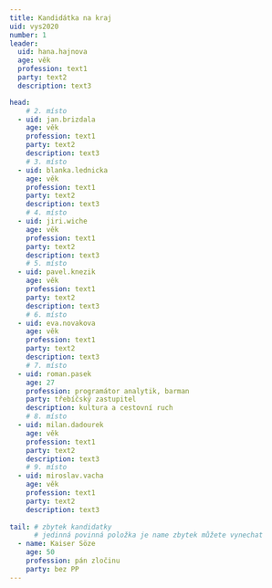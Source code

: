```yaml
---
title: Kandidátka na kraj
uid: vys2020
number: 1 
leader:
  uid: hana.hajnova
  age: věk
  profession: text1
  party: text2
  description: text3

head: 
    # 2. místo
  - uid: jan.brizdala
    age: věk
    profession: text1
    party: text2
    description: text3
    # 3. místo
  - uid: blanka.lednicka
    age: věk
    profession: text1
    party: text2
    description: text3
    # 4. místo
  - uid: jiri.wiche
    age: věk
    profession: text1
    party: text2
    description: text3
    # 5. místo
  - uid: pavel.knezik
    age: věk
    profession: text1
    party: text2
    description: text3
    # 6. místo
  - uid: eva.novakova
    age: věk
    profession: text1
    party: text2
    description: text3
    # 7. místo
  - uid: roman.pasek
    age: 27
    profession: programátor analytik, barman
    party: třebíčský zastupitel
    description: kultura a cestovní ruch
    # 8. místo
  - uid: milan.dadourek
    age: věk
    profession: text1
    party: text2
    description: text3
    # 9. místo
  - uid: miroslav.vacha
    age: věk
    profession: text1
    party: text2
    description: text3
    
tail: # zbytek kandidatky
      # jedinná povinná položka je name zbytek můžete vynechat
  - name: Kaiser Söze
    age: 50
    profession: pán zločinu
    party: bez PP
---
```

